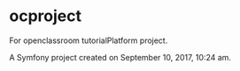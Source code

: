 ocproject
=========

For openclassroom tutorialPlatform project.

A Symfony project created on September 10, 2017, 10:24 am.
